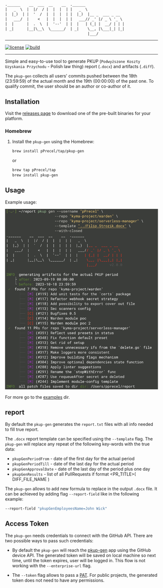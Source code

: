 #

``` text
.______    __  ___  __    __  .______
|   _  \  |  |/  / |  |  |  | |   _  \
|  |_)  | |  '  /  |  |  |  | |  |_)  |__ _  ___ _ __
|   ___/  |    <   |  |  |  | |   ___// _' |/ _ \ '_ \
|  |      |  .  \  |  '--'  | |  |   | (_| |  __/ | | |
| _|      |__|\__\  \______/  | _|    \__, |\___|_| |_|
                                      |___/
```

---

[![license](https://img.shields.io/badge/License-MIT-brightgreen.svg?style=for-the-badge)](https://github.com/pPrecel/pkup-gen/blob/main/LICENSE)
[![build](https://img.shields.io/github/actions/workflow/status/pPrecel/pkup-gen/tests-build.yml?style=for-the-badge)](https://github.com/pPrecel/pkup-gen/actions/workflows/build.yml)

---

Simple and easy-to-use tool to generate PKUP (`Podwyższone Koszty Uzyskania Przychodu` - Polish law thing) report (`.docx`) and artifacts (`.diff`).

The `pkup-gen` collects all users' commits pushed between the 18th (23:59:59) of the actual month and the 19th (00:00:00) of the past one. To qualify commit, the user should be an author or co-author of it.

## Installation

Visit the [releases page](https://github.com/pPrecel/pkup-gen/releases) to download one of the pre-built binaries for your platform.

### Homebrew

1. Install the `pkup-gen` using the Homebrew:

    ```bash
    brew install pPrecel/tap/pkup-gen
    ```

    or

    ```bash
    brew tap pPrecel/tap
    brew install pkup-gen
    ```

## Usage

Example usage:

![screen1](./assets/screenshot-main.png)

For more go to the [examples](https://github.com/pPrecel/pkup-gen/tree/main/examples) dir.

## report

By default the `pkup-gen` generates the `report.txt` files with all info needed to fill true report.

The `.docx` report template can be specified  using the `--template` flag. The `pkup-gen` will replace any repeat of the following key-words with the true data:

* `pkupGenPeriodFrom` - date of the first day for the actual period
* `pkupGenPeriodTill` - date of the last day for the actual period
* `pkupGenApprovalDate` - date of the last day of the period plus one day
* `pkupGenResults` - list of all PullRequests if format <PR_TITLE>( DIFF_FILE_NAME )

The `pkup-gen` allows to add new formula to replace in the output `.docx` file. It can be achieved by adding flag `--report-field` like in the following example:

```bash
--report-field "pkupGenEmployeesName=John Wick"
```

## Access Token

The `pkup-gen` needs credentials to connect with the GitHub API. There are two possible ways to pass such credentials:

* By default the `pkup-gen` will reach the [pkup-gen](https://github.com/apps/pkup-gen) app using the GitHub device API. The generated token will be saved on local machine so next time, until the token expires, user will be logged in. This flow is not working with the `--enterprise-url` flag.

* The `--token` flag allows to pass a [PAT](https://docs.github.com/en/authentication/keeping-your-account-and-data-secure/managing-your-personal-access-tokens). For public projects, the generated token does not need to have any permissions.
